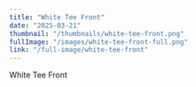 ```yaml
---
title: "White Tee Front"
date: "2025-03-21"
thumbnail: "/thumbnails/white-tee-front.png"
fullImage: "/images/white-tee-front-full.png"
link: "/full-image/white-tee-front"
---
```

White Tee Front
